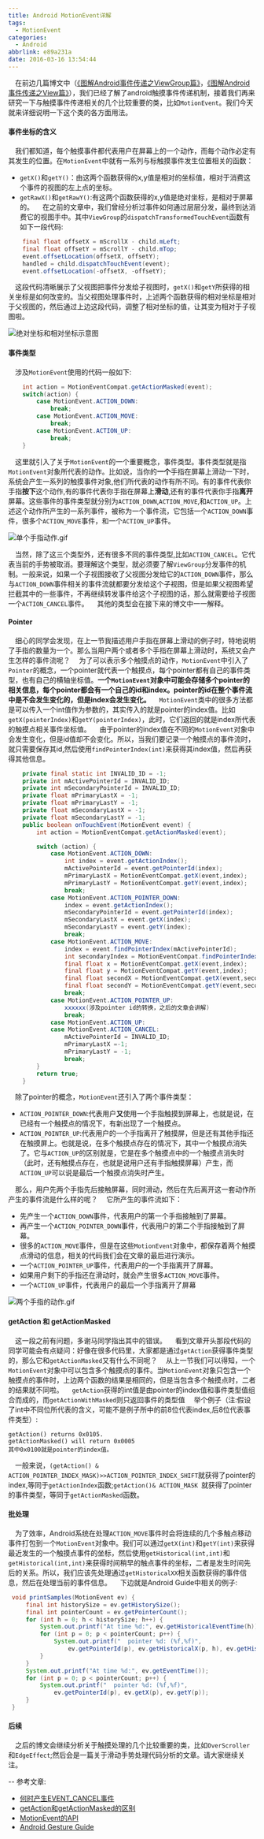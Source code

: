 ```yaml
---
title: Android MotionEvent详解
tags:
  - MotionEvent
categories:
  - Android
abbrlink: e89a231a
date: 2016-03-16 13:54:44
---
```

&emsp;在前边几篇博文中（[《图解Android事件传递之ViewGroup篇》](http://ztelur.github.io/2016/02/11/%E5%9B%BE%E8%A7%A3Android%E4%BA%8B%E4%BB%B6%E4%BC%A0%E9%80%92%E4%B9%8BViewGroup%E7%AF%87/)，[《图解Android事件传递之View篇》](http://ztelur.github.io/2016/02/04/%E5%9B%BE%E8%A7%A3Android%E4%BA%8B%E4%BB%B6%E4%BC%A0%E9%80%92%E4%B9%8BView%E7%AF%87/)），我们已经了解了android触摸事件传递机制，接着我们再来研究一下与触摸事件传递相关的几个比较重要的类，比如`MotionEvent`。我们今天就来详细说明一下这个类的各方面用法。
#### 事件坐标的含义
 我们都知道，每个触摸事件都代表用户在屏幕上的一个动作，而每个动作必定有其发生的位置。在`MotionEvent`中就有一系列与标触摸事件发生位置相关的函数：
- `getX()`和`getY()`：由这两个函数获得的x,y值是相对的坐标值，相对于消费这个事件的视图的左上点的坐标。
- `getRawX()`和`getRawY()`:有这两个函数获得的x,y值是绝对坐标，是相对于屏幕的。
 在之前的文章中，我们曾经分析过事件如何通过层层分发，最终到达消费它的视图手中。其中`ViewGroup`的`dispatchTransformedTouchEvent`函数有如下一段代码:
```java
	final float offsetX = mScrollX - child.mLeft;
    final float offsetY = mScrollY - child.mTop;
    event.offsetLocation(offsetX, offsetY);
	handled = child.dispatchTouchEvent(event);
	event.offsetLocation(-offsetX, -offsetY);
```
 这段代码清晰展示了父视图把事件分发给子视图时，`getX()`和`getY`所获得的相关坐标是如何改变的。当父视图处理事件时，上述两个函数获得的相对坐标是相对于父视图的，然后通过上边这段代码，调整了相对坐标的值，让其变为相对于子视图啦。

![绝对坐标和相对坐标示意图](http://upload-images.jianshu.io/upload_images/623378-f45e4c2e22f0e8aa.png?imageMogr2/auto-orient/strip%7CimageView2/2/w/1240)
#### 事件类型
 涉及`MotionEvent`使用的代码一般如下:
``` java
	int action = MotionEventCompat.getActionMasked(event);
	switch(action) {
		case MotionEvent.ACTION_DOWN:
			break;
		case MotionEvent.ACTION_MOVE:
			break;
		case MotionEvent.ACTION_UP:
			break;
	}
```
 这里就引入了关于`MotionEvent`的一个重要概念，事件类型。事件类型就是指`MotionEvent`对象所代表的动作。比如说，当你的**一个**手指在屏幕上滑动一下时，系统会产生一系列的触摸事件对象,他们所代表的动作有所不同。有的事件代表你手指**按下**这个动作,有的事件代表你手指在屏幕上**滑动**,还有的事件代表你手指**离开**屏幕。这些事件的事件类型就分别为`ACTION_DOWN`,`ACTION_MOVE`,和`ACTION_UP`。上述这个动作所产生的一系列事件，被称为一个事件流，它包括一个`ACTION_DOWN`事件，很多个`ACTION_MOVE`事件，和一个`ACTION_UP`事件。


![单个手指动作.gif](http://7xrxif.com1.z0.glb.clouddn.com/2016316-%E5%8D%95%E4%B8%AA%E6%89%8B%E6%8C%87%E5%8A%A8%E4%BD%9C.gif)

 当然，除了这三个类型外，还有很多不同的事件类型,比如`ACTION_CANCEL`。它代表当前的手势被取消。要理解这个类型，就必须要了解`ViewGroup`分发事件的机制。一般来说，如果一个子视图接收了父视图分发给它的`ACTION_DOWN`事件，那么与`ACTION_DOWN`事件相关的事件流就都要分发给这个子视图，但是如果父视图希望拦截其中的一些事件，不再继续转发事件给这个子视图的话，那么就需要给子视图一个`ACTION_CANCEL`事件。
 其他的类型会在接下来的博文中一一解释。

#### Pointer
 细心的同学会发现，在上一节我描述用户手指在屏幕上滑动的例子时，特地说明了手指的数量为一个。那么当用户两个或者多个手指在屏幕上滑动时，系统又会产生怎样的事件流呢？
 为了可以表示多个触摸点的动作，`MotionEvent`中引入了`Pointer`的概念，一个pointer就代表一个触摸点，每个pointer都有自己的事件类型，也有自己的横轴坐标值。**一个`MotionEvent`对象中可能会存储多个pointer的相关信息，每个pointer都会有一个自己的id和index。pointer的id在整个事件流中是不会发生变化的，但是index会发生变化。**
 `MotionEvent`类中的很多方法都是可以传入一个int值作为参数的，其实传入的就是pointer的index值。比如`getX(pointerIndex)`和`getY(pointerIndex)`，此时，它们返回的就是index所代表的触摸点相关事件坐标值。
 由于pointer的index值在不同的`MotionEvent`对象中会发生变化，但是id值却不会变化。所以，当我们要记录一个触摸点的事件流时，就只需要保存其id,然后使用`findPointerIndex(int)`来获得其index值，然后再获得其他信息。
``` java
	private final static int INVALID_ID = -1;
    private int mActivePointerId = INVALID_ID;
    private int mSecondaryPointerId = INVALID_ID;
    private float mPrimaryLastX = -1;
    private float mPrimaryLastY = -1;
    private float mSecondaryLastX = -1;
    private float mSecondaryLastY = -1;
    public boolean onTouchEvent(MotionEvent event) {
        int action = MotionEventCompat.getActionMasked(event);

        switch (action) {
            case MotionEvent.ACTION_DOWN:
                int index = event.getActionIndex();
                mActivePointerId = event.getPointerId(index);
                mPrimaryLastX = MotionEventCompat.getX(event,index);
                mPrimaryLastY = MotionEventCompat.getY(event,index);
                break;
            case MotionEvent.ACTION_POINTER_DOWN:
                index = event.getActionIndex();
                mSecondaryPointerId = event.getPointerId(index);
                mSecondaryLastX = event.getX(index);
                mSecondaryLastY = event.getY(index);
                break;
            case MotionEvent.ACTION_MOVE:
                index = event.findPointerIndex(mActivePointerId);
                int secondaryIndex = MotionEventCompat.findPointerIndex(event,mSecondaryPointerId);
                final float x = MotionEventCompat.getX(event,index);
                final float y = MotionEventCompat.getY(event,index);
                final float secondX = MotionEventCompat.getX(event,secondaryIndex);
                final float secondY = MotionEventCompat.getY(event,secondaryIndex);
                break;
            case MotionEvent.ACTION_POINTER_UP:
                xxxxxx(涉及pointer id的转换，之后的文章会讲解)
                break;
            case MotionEvent.ACTION_UP:
            case MotionEvent.ACTION_CANCEL:
                mActivePointerId = INVALID_ID;
                mPrimaryLastX =-1;
                mPrimaryLastY = -1;
                break;
        }
        return true;
    }
```

 除了pointer的概念，`MotionEvent`还引入了两个事件类型：
- `ACTION_POINTER_DOWN`:代表用户**又**使用一个手指触摸到屏幕上，也就是说，在已经有一个触摸点的情况下，有新出现了一个触摸点。
- `ACTION_POINTER_UP`:代表用户的一个手指离开了触摸屏，但是还有其他手指还在触摸屏上。也就是说，在多个触摸点存在的情况下，其中一个触摸点消失了。它与`ACTION_UP`的区别就是，它是在多个触摸点中的一个触摸点消失时（此时，还有触摸点存在，也就是说用户还有手指触摸屏幕）产生，而`ACTION_UP`可以说是最后一个触摸点消失时产生。

 那么，用户先两个手指先后接触屏幕，同时滑动，然后在先后离开这一套动作所产生的事件流是什么样的呢？
 它所产生的事件流如下：
- 先产生一个`ACTION_DOWN`事件，代表用户的第一个手指接触到了屏幕。
- 再产生一个`ACTION_POINTER_DOWN`事件，代表用户的第二个手指接触到了屏幕。
- 很多的`ACTION_MOVE`事件，但是在这些`MotionEvent`对象中，都保存着两个触摸点滑动的信息，相关的代码我们会在文章的最后进行演示。
- 一个`ACTION_POINTER_UP`事件，代表用户的一个手指离开了屏幕。
- 如果用户剩下的手指还在滑动时，就会产生很多`ACTION_MOVE`事件。
- 一个`ACTION_UP`事件，代表用户的最后一个手指离开了屏幕


![两个手指的动作.gif](http://7xrxif.com1.z0.glb.clouddn.com/2016316-%E4%B8%A4%E4%B8%AA%E6%89%8B%E6%8C%87%E7%9A%84%E5%8A%A8%E4%BD%9C.gif)

#### getAction 和 getActionMasked
&emsp;这一段之前有问题，多谢马同学指出其中的错误。
 看到文章开头那段代码的同学可能会有点疑问：好像在很多代码里，大家都是通过`getAction`获得事件类型的，那么它和`getActionMasked`又有什么不同呢？
 从上一节我们可以得知，一个`MotionEvent`对象中可以包含多个触摸点的事件。当`MotionEvent`对象只包含一个触摸点的事件时，上边两个函数的结果是相同的，但是当包含多个触摸点时，二者的结果就不同啦。
 `getAction`获得的int值是由pointer的index值和事件类型值组合而成的，而`getActionWithMasked`则只返回事件的类型值
 举个例子（注:假设了int中不同位所代表的含义，可能不是例子所中的前8位代表index,后8位代表事件类型）:
```
getAction() returns 0x0105.
getActionMasked() will return 0x0005
其中0x0100就是pointer的index值。
```
 一般来说，`(getAction() & ACTION_POINTER_INDEX_MASK)>>ACTION_POINTER_INDEX_SHIFT`就获得了pointer的index,等同于`getActionIndex`函数;`getAction()& ACTION_MASK `就获得了pointer的事件类型，等同于`getActionMasked`函数。

#### 批处理
 为了效率，Android系统在处理`ACTION_MOVE`事件时会将连续的几个多触点移动事件打包到一个`MotionEvent`对象中。我们可以通过`getX(int)`和`getY(int)`来获得最近发生的一个触摸点事件的坐标，然后使用`getHistorical(int,int)`和`getHistorical(int,int)`来获得时间稍早的触点事件的坐标，二者是发生时间先后的关系。所以，我们应该先处理通过`getHistoricalXX`相关函数获得的事件信息，然后在处理当前的事件信息。
 下边就是Android Guide中相关的例子:
``` java
 void printSamples(MotionEvent ev) {
     final int historySize = ev.getHistorySize();
     final int pointerCount = ev.getPointerCount();
     for (int h = 0; h < historySize; h++) {
         System.out.printf("At time %d:", ev.getHistoricalEventTime(h));
         for (int p = 0; p < pointerCount; p++) {
             System.out.printf("  pointer %d: (%f,%f)",
                 ev.getPointerId(p), ev.getHistoricalX(p, h), ev.getHistoricalY(p, h));
         }
     }
     System.out.printf("At time %d:", ev.getEventTime());
     for (int p = 0; p < pointerCount; p++) {
         System.out.printf("  pointer %d: (%f,%f)",
             ev.getPointerId(p), ev.getX(p), ev.getY(p));
     }
 }
```
#### 后续
 之后的博文会继续分析关于触摸处理的几个比较重要的类，比如`OverScroller`和`EdgeEffect`;然后会是一篇关于滑动手势处理代码分析的文章。请大家继续关注。

--
参考文章:
- [何时产生EVENT_CANCEL事件](http://stackoverflow.com/questions/11960861/what-causes-a-motionevent-action-cancel-in-android)
- [getAction和getActionMasked的区别](http://stackoverflow.com/questions/13710967/android-multitouch-and-getactionmasked)
- [MotionEvent的API](http://developer.android.com/intl/zh-cn/reference/android/view/MotionEvent.html)
- [Android Gesture Guide](http://developer.android.com/intl/zh-cn/training/gestures/index.html)
